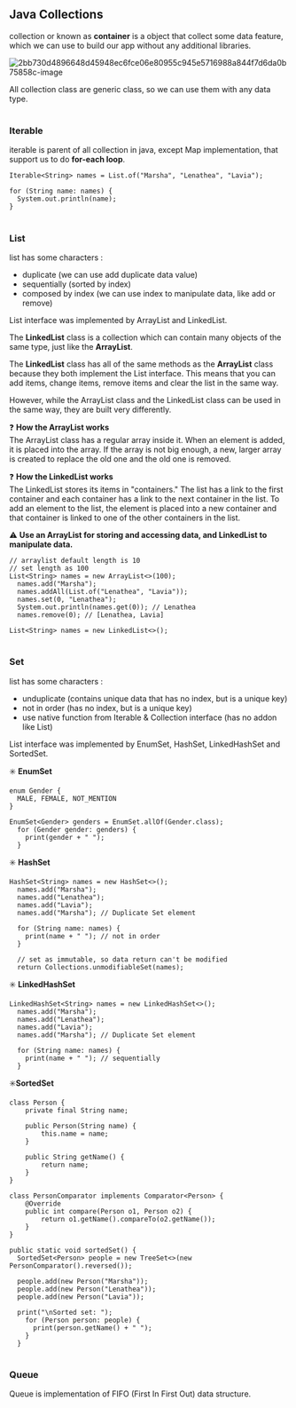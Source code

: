 ## Java Collections
collection or known as **container** is a object that collect some data feature, which we can use to build our app without any additional libraries. 

![2bb730d4896648d45948ec6fce06e80955c945e5716988a844f7d6da0b75858c-image](https://user-images.githubusercontent.com/63696803/167309867-7a0f7bf6-9b9a-4121-87ba-b75dd01cff12.png)


All collection class are generic class, so we can use them with any data type.

#

### **Iterable**
iterable is parent of all collection in java, except Map implementation, that support us to do **for-each loop**.

```
Iterable<String> names = List.of("Marsha", "Lenathea", "Lavia");

for (String name: names) {
  System.out.println(name);
}
```

#

### **List**
list has some characters :
- duplicate (we can use add duplicate data value)
- sequentially (sorted by index)
- composed by index (we can use index to manipulate data, like add or remove)

List interface was implemented by ArrayList and LinkedList.

The **LinkedList** class is a collection which can contain many objects of the same type, just like the **ArrayList**.

The **LinkedList** class has all of the same methods as the **ArrayList** class because they both implement the List interface. This means that you can add items, change items, remove items and clear the list in the same way.

However, while the ArrayList class and the LinkedList class can be used in the same way, they are built very differently.

❓ **How the ArrayList works**  
The ArrayList class has a regular array inside it. When an element is added, it is placed into the array. If the array is not big enough, a new, larger array is created to replace the old one and the old one is removed.

❓ **How the LinkedList works**  
The LinkedList stores its items in "containers." The list has a link to the first container and each container has a link to the next container in the list. To add an element to the list, the element is placed into a new container and that container is linked to one of the other containers in the list.

⚠️ **Use an ArrayList for storing and accessing data, and LinkedList to manipulate data.**

```
// arraylist default length is 10
// set length as 100
List<String> names = new ArrayList<>(100);
  names.add("Marsha");
  names.addAll(List.of("Lenathea", "Lavia"));
  names.set(0, "Lenathea");
  System.out.println(names.get(0)); // Lenathea
  names.remove(0); // [Lenathea, Lavia]

List<String> names = new LinkedList<>();
```

#

### **Set**
list has some characters :
- unduplicate (contains unique data that has no index, but is a unique key)
- not in order (has no index, but is a unique key)
- use native function from Iterable & Collection interface (has no addon like List)

List interface was implemented by EnumSet, HashSet, LinkedHashSet and SortedSet.

✳️ **EnumSet**
```
enum Gender {
  MALE, FEMALE, NOT_MENTION
}

EnumSet<Gender> genders = EnumSet.allOf(Gender.class);
  for (Gender gender: genders) {
    print(gender + " ");
  }
```

✳️ **HashSet**
```
HashSet<String> names = new HashSet<>();
  names.add("Marsha");
  names.add("Lenathea");
  names.add("Lavia");
  names.add("Marsha"); // Duplicate Set element

  for (String name: names) {
    print(name + " "); // not in order
  }

  // set as immutable, so data return can't be modified
  return Collections.unmodifiableSet(names);
```

✳️ **LinkedHashSet**
```
LinkedHashSet<String> names = new LinkedHashSet<>();
  names.add("Marsha");
  names.add("Lenathea");
  names.add("Lavia");
  names.add("Marsha"); // Duplicate Set element

  for (String name: names) {
    print(name + " "); // sequentially
  }
```

✳️**SortedSet**
```
class Person {
    private final String name;

    public Person(String name) {
        this.name = name;
    }

    public String getName() {
        return name;
    }
}

class PersonComparator implements Comparator<Person> {
    @Override
    public int compare(Person o1, Person o2) {
        return o1.getName().compareTo(o2.getName());
    }
}

public static void sortedSet() {
  SortedSet<Person> people = new TreeSet<>(new PersonComparator().reversed());

  people.add(new Person("Marsha"));
  people.add(new Person("Lenathea"));
  people.add(new Person("Lavia"));

  print("\nSorted set: ");
    for (Person person: people) {
      print(person.getName() + " ");
    }
  }
```

#

### **Queue**
Queue is implementation of FIFO (First In First Out) data structure.
